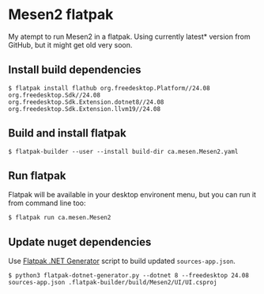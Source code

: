 # Mesen2 flatpak

My atempt to run Mesen2 in a flatpak. Using currently latest* version from GitHub, but it might get old very soon.

## Install build dependencies
```
$ flatpak install flathub org.freedesktop.Platform//24.08 org.freedesktop.Sdk//24.08 org.freedesktop.Sdk.Extension.dotnet8//24.08 org.freedesktop.Sdk.Extension.llvm19//24.08
```

## Build and install flatpak
```
$ flatpak-builder --user --install build-dir ca.mesen.Mesen2.yaml
```

## Run flatpak
Flatpak will be available in your desktop environent menu, but you can run it from command line too:
```
$ flatpak run ca.mesen.Mesen2
```

## Update nuget dependencies
Use [Flatpak .NET Generator](https://github.com/flatpak/flatpak-builder-tools/tree/master/dotnet) script to build updated `sources-app.json`. 
```
$ python3 flatpak-dotnet-generator.py --dotnet 8 --freedesktop 24.08 sources-app.json .flatpak-builder/build/Mesen2/UI/UI.csproj
```
